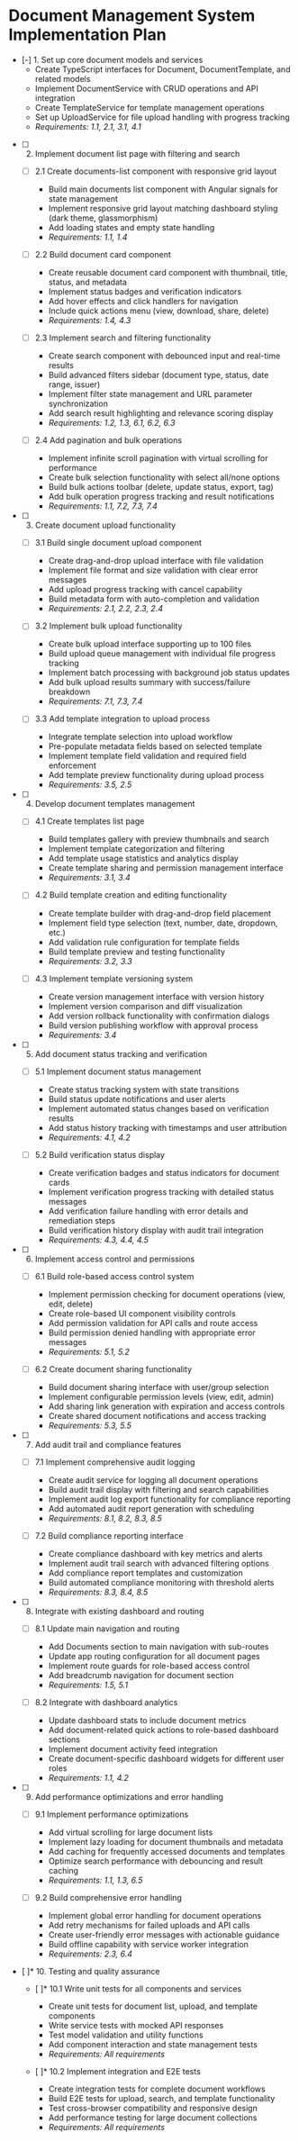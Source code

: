 # Document Management System Implementation Plan

- [-] 1. Set up core document models and services
  - Create TypeScript interfaces for Document, DocumentTemplate, and related models
  - Implement DocumentService with CRUD operations and API integration
  - Create TemplateService for template management operations
  - Set up UploadService for file upload handling with progress tracking
  - _Requirements: 1.1, 2.1, 3.1, 4.1_

- [ ] 2. Implement document list page with filtering and search
  - [ ] 2.1 Create documents-list component with responsive grid layout
    - Build main documents list component with Angular signals for state management
    - Implement responsive grid layout matching dashboard styling (dark theme, glassmorphism)
    - Add loading states and empty state handling
    - _Requirements: 1.1, 1.4_

  - [ ] 2.2 Build document card component
    - Create reusable document card component with thumbnail, title, status, and metadata
    - Implement status badges and verification indicators
    - Add hover effects and click handlers for navigation
    - Include quick actions menu (view, download, share, delete)
    - _Requirements: 1.4, 4.3_

  - [ ] 2.3 Implement search and filtering functionality
    - Create search component with debounced input and real-time results
    - Build advanced filters sidebar (document type, status, date range, issuer)
    - Implement filter state management and URL parameter synchronization
    - Add search result highlighting and relevance scoring display
    - _Requirements: 1.2, 1.3, 6.1, 6.2, 6.3_

  - [ ] 2.4 Add pagination and bulk operations
    - Implement infinite scroll pagination with virtual scrolling for performance
    - Create bulk selection functionality with select all/none options
    - Build bulk actions toolbar (delete, update status, export, tag)
    - Add bulk operation progress tracking and result notifications
    - _Requirements: 1.1, 7.2, 7.3, 7.4_

- [ ] 3. Create document upload functionality
  - [ ] 3.1 Build single document upload component
    - Create drag-and-drop upload interface with file validation
    - Implement file format and size validation with clear error messages
    - Add upload progress tracking with cancel capability
    - Build metadata form with auto-completion and validation
    - _Requirements: 2.1, 2.2, 2.3, 2.4_

  - [ ] 3.2 Implement bulk upload functionality
    - Create bulk upload interface supporting up to 100 files
    - Build upload queue management with individual file progress tracking
    - Implement batch processing with background job status updates
    - Add bulk upload results summary with success/failure breakdown
    - _Requirements: 7.1, 7.3, 7.4_

  - [ ] 3.3 Add template integration to upload process
    - Integrate template selection into upload workflow
    - Pre-populate metadata fields based on selected template
    - Implement template field validation and required field enforcement
    - Add template preview functionality during upload process
    - _Requirements: 3.5, 2.5_

- [ ] 4. Develop document templates management
  - [ ] 4.1 Create templates list page
    - Build templates gallery with preview thumbnails and search
    - Implement template categorization and filtering
    - Add template usage statistics and analytics display
    - Create template sharing and permission management interface
    - _Requirements: 3.1, 3.4_

  - [ ] 4.2 Build template creation and editing functionality
    - Create template builder with drag-and-drop field placement
    - Implement field type selection (text, number, date, dropdown, etc.)
    - Add validation rule configuration for template fields
    - Build template preview and testing functionality
    - _Requirements: 3.2, 3.3_

  - [ ] 4.3 Implement template versioning system
    - Create version management interface with version history
    - Implement version comparison and diff visualization
    - Add version rollback functionality with confirmation dialogs
    - Build version publishing workflow with approval process
    - _Requirements: 3.4_

- [ ] 5. Add document status tracking and verification
  - [ ] 5.1 Implement document status management
    - Create status tracking system with state transitions
    - Build status update notifications and user alerts
    - Implement automated status changes based on verification results
    - Add status history tracking with timestamps and user attribution
    - _Requirements: 4.1, 4.2_

  - [ ] 5.2 Build verification status display
    - Create verification badges and status indicators for document cards
    - Implement verification progress tracking with detailed status messages
    - Add verification failure handling with error details and remediation steps
    - Build verification history display with audit trail integration
    - _Requirements: 4.3, 4.4, 4.5_

- [ ] 6. Implement access control and permissions
  - [ ] 6.1 Build role-based access control system
    - Implement permission checking for document operations (view, edit, delete)
    - Create role-based UI component visibility controls
    - Add permission validation for API calls and route access
    - Build permission denied handling with appropriate error messages
    - _Requirements: 5.1, 5.2_

  - [ ] 6.2 Create document sharing functionality
    - Build document sharing interface with user/group selection
    - Implement configurable permission levels (view, edit, admin)
    - Add sharing link generation with expiration and access controls
    - Create shared document notifications and access tracking
    - _Requirements: 5.3, 5.5_

- [ ] 7. Add audit trail and compliance features
  - [ ] 7.1 Implement comprehensive audit logging
    - Create audit service for logging all document operations
    - Build audit trail display with filtering and search capabilities
    - Implement audit log export functionality for compliance reporting
    - Add automated audit report generation with scheduling
    - _Requirements: 8.1, 8.2, 8.3, 8.5_

  - [ ] 7.2 Build compliance reporting interface
    - Create compliance dashboard with key metrics and alerts
    - Implement audit trail search with advanced filtering options
    - Add compliance report templates and customization
    - Build automated compliance monitoring with threshold alerts
    - _Requirements: 8.3, 8.4, 8.5_

- [ ] 8. Integrate with existing dashboard and routing
  - [ ] 8.1 Update main navigation and routing
    - Add Documents section to main navigation with sub-routes
    - Update app routing configuration for all document pages
    - Implement route guards for role-based access control
    - Add breadcrumb navigation for document section
    - _Requirements: 1.5, 5.1_

  - [ ] 8.2 Integrate with dashboard analytics
    - Update dashboard stats to include document metrics
    - Add document-related quick actions to role-based dashboard sections
    - Implement document activity feed integration
    - Create document-specific dashboard widgets for different user roles
    - _Requirements: 1.1, 4.2_

- [ ] 9. Add performance optimizations and error handling
  - [ ] 9.1 Implement performance optimizations
    - Add virtual scrolling for large document lists
    - Implement lazy loading for document thumbnails and metadata
    - Add caching for frequently accessed documents and templates
    - Optimize search performance with debouncing and result caching
    - _Requirements: 1.1, 1.3, 6.5_

  - [ ] 9.2 Build comprehensive error handling
    - Implement global error handling for document operations
    - Add retry mechanisms for failed uploads and API calls
    - Create user-friendly error messages with actionable guidance
    - Build offline capability with service worker integration
    - _Requirements: 2.3, 6.4_

- [ ]* 10. Testing and quality assurance
  - [ ]* 10.1 Write unit tests for all components and services
    - Create unit tests for document list, upload, and template components
    - Write service tests with mocked API responses
    - Test model validation and utility functions
    - Add component interaction and state management tests
    - _Requirements: All requirements_

  - [ ]* 10.2 Implement integration and E2E tests
    - Create integration tests for complete document workflows
    - Build E2E tests for upload, search, and template functionality
    - Test cross-browser compatibility and responsive design
    - Add performance testing for large document collections
    - _Requirements: All requirements_